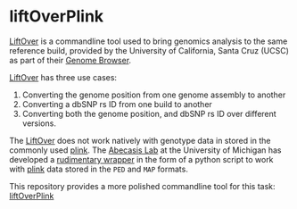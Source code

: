 liftOverPlink
=============
[LiftOver][1] is a commandline tool used to bring genomics analysis to
the same reference build, provided by the University of California, Santa 
Cruz (UCSC) as part of their [Genome Browser][2].

[LiftOver][1] has three use cases:
 1. Converting the genome position from one genome assembly to another
 2. Converting a dbSNP rs ID from one build to another
 3. Converting both the genome position, and dbSNP rs ID over different
    versions.

The [LiftOver][1] does not work natively with genotype data in stored 
in the commonly used [plink][3]. The [Abecasis Lab][4] at the 
University of Michigan has developed a [rudimentary wrapper][5] in the form
of a python script to work with [plink][3] data stored in the `PED` and `MAP`
formats.

This repository provides a more polished commandline tool for this task: 
[liftOverPlink](liftOverPlink.py)


[1]: http://genome.sph.umich.edu/wiki/LiftOver
[2]: http://genome.ucsc.edu/
[3]: http://pngu.mgh.harvard.edu/~purcell/plink/data.shtml
[4]: http://genome.sph.umich.edu/wiki/Abecasis_Lab
[5]: http://genome.sph.umich.edu/wiki/LiftMap.py

